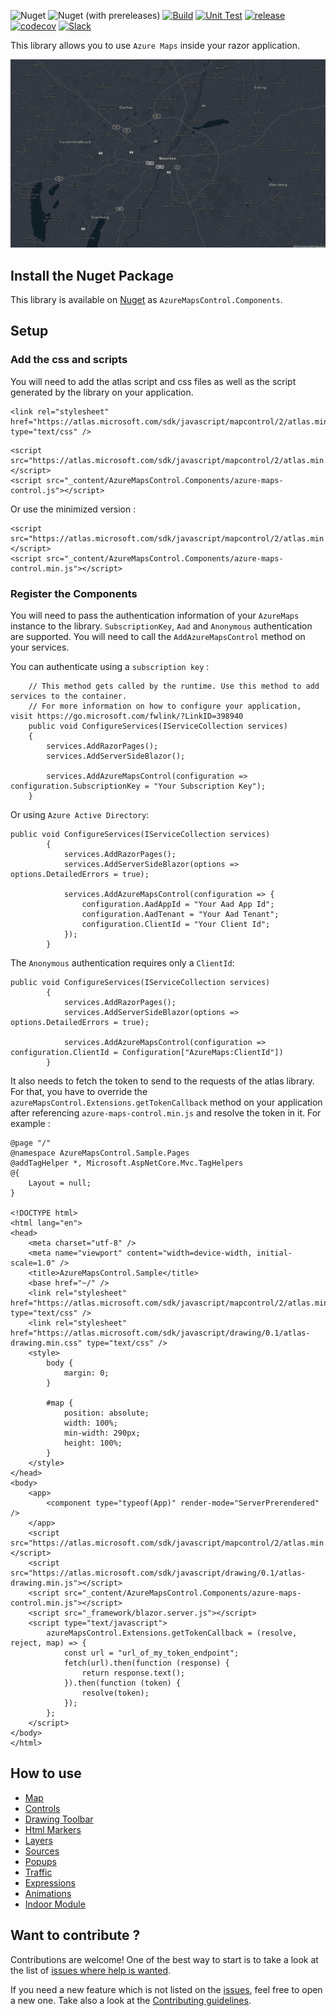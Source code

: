 ![Nuget](https://img.shields.io/nuget/v/AzureMapsControl.Components) ![Nuget (with prereleases)](https://img.shields.io/nuget/vpre/AzureMapsControl.Components) [![Build](https://github.com/arnaudleclerc/AzureMapsControl.Components/actions/workflows/build.yml/badge.svg)](https://github.com/arnaudleclerc/AzureMapsControl.Components/actions/workflows/build.yml) [![Unit Test](https://github.com/arnaudleclerc/AzureMapsControl.Components/actions/workflows/unit-tests.yml/badge.svg)](https://github.com/arnaudleclerc/AzureMapsControl.Components/actions/workflows/unit-tests.yml) [![release](https://github.com/arnaudleclerc/AzureMapsControl.Components/actions/workflows/release.yml/badge.svg)](https://github.com/arnaudleclerc/AzureMapsControl.Components/actions/workflows/release.yml) [![codecov](https://codecov.io/gh/arnaudleclerc/AzureMapsControl.Components/branch/develop/graph/badge.svg?token=KXPTJAXUFC)](https://codecov.io/gh/arnaudleclerc/AzureMapsControl.Components) [![Slack](https://img.shields.io/badge/chat-slack-blue)](https://join.slack.com/t/azuremapscontrolcomp/shared_invite/zt-oyoclzro-ZoFakjPLD8Y~nlxO49ybjg)

This library allows you to use `Azure Maps` inside your razor application.

![Custom Azure Map](./assets/map.png) 

## Install the Nuget Package

This library is available on [Nuget](https://www.nuget.org/packages/AzureMapsControl.Components/) as `AzureMapsControl.Components`.

## Setup

### Add the css and scripts

You will need to add the atlas script and css files as well as the script generated by the library on your application.


```
<link rel="stylesheet" href="https://atlas.microsoft.com/sdk/javascript/mapcontrol/2/atlas.min.css" type="text/css" />
```

```
<script src="https://atlas.microsoft.com/sdk/javascript/mapcontrol/2/atlas.min.js"></script>
<script src="_content/AzureMapsControl.Components/azure-maps-control.js"></script>
```

Or use the minimized version : 

```
<script src="https://atlas.microsoft.com/sdk/javascript/mapcontrol/2/atlas.min.js"></script>
<script src="_content/AzureMapsControl.Components/azure-maps-control.min.js"></script>
```

### Register the Components

You will need to pass the authentication information of your `AzureMaps` instance to the library. `SubscriptionKey`, `Aad` and `Anonymous` authentication are supported. You will need to call the `AddAzureMapsControl` method on your services.

You can authenticate using a `subscription key` :

```
    // This method gets called by the runtime. Use this method to add services to the container.
    // For more information on how to configure your application, visit https://go.microsoft.com/fwlink/?LinkID=398940
    public void ConfigureServices(IServiceCollection services)
    {
        services.AddRazorPages();
        services.AddServerSideBlazor();
        
        services.AddAzureMapsControl(configuration => configuration.SubscriptionKey = "Your Subscription Key");
    }
```

Or using `Azure Active Directory`:

```
public void ConfigureServices(IServiceCollection services)
        {
            services.AddRazorPages();
            services.AddServerSideBlazor(options => options.DetailedErrors = true);

            services.AddAzureMapsControl(configuration => {
                configuration.AadAppId = "Your Aad App Id";
                configuration.AadTenant = "Your Aad Tenant";
                configuration.ClientId = "Your Client Id";
            });
        }
```

The `Anonymous` authentication requires only a `ClientId`:

```
public void ConfigureServices(IServiceCollection services)
        {
            services.AddRazorPages();
            services.AddServerSideBlazor(options => options.DetailedErrors = true);

            services.AddAzureMapsControl(configuration => configuration.ClientId = Configuration["AzureMaps:ClientId"])
        }
```

It also needs to fetch the token to send to the requests of the atlas library. For that, you have to override the `azureMapsControl.Extensions.getTokenCallback` method on your application after referencing `azure-maps-control.min.js` and resolve the token in it. For example : 

```
@page "/"
@namespace AzureMapsControl.Sample.Pages
@addTagHelper *, Microsoft.AspNetCore.Mvc.TagHelpers
@{
    Layout = null;
}

<!DOCTYPE html>
<html lang="en">
<head>
    <meta charset="utf-8" />
    <meta name="viewport" content="width=device-width, initial-scale=1.0" />
    <title>AzureMapsControl.Sample</title>
    <base href="~/" />
    <link rel="stylesheet" href="https://atlas.microsoft.com/sdk/javascript/mapcontrol/2/atlas.min.css" type="text/css" />
    <link rel="stylesheet" href="https://atlas.microsoft.com/sdk/javascript/drawing/0.1/atlas-drawing.min.css" type="text/css" />
    <style>
        body {
            margin: 0;
        }

        #map {
            position: absolute;
            width: 100%;
            min-width: 290px;
            height: 100%;
        }
    </style>
</head>
<body>
    <app>
        <component type="typeof(App)" render-mode="ServerPrerendered" />
    </app>
    <script src="https://atlas.microsoft.com/sdk/javascript/mapcontrol/2/atlas.min.js"></script>
    <script src="https://atlas.microsoft.com/sdk/javascript/drawing/0.1/atlas-drawing.min.js"></script>
    <script src="_content/AzureMapsControl.Components/azure-maps-control.min.js"></script>
    <script src="_framework/blazor.server.js"></script>
    <script type="text/javascript">
        azureMapsControl.Extensions.getTokenCallback = (resolve, reject, map) => {
            const url = "url_of_my_token_endpoint";
            fetch(url).then(function (response) {
                return response.text();
            }).then(function (token) {
                resolve(token);
            });        
        };
    </script>
</body>
</html>
```

## How to use

- [Map](docs/map)
- [Controls](docs/controls)
- [Drawing Toolbar](docs/drawingtoolbar)
- [Html Markers](docs/htmlmarkers)
- [Layers](docs/layers)
- [Sources](docs/sources)
- [Popups](docs/popups)
- [Traffic](docs/traffic)
- [Expressions](docs/expressions)
- [Animations](docs/animations)
- [Indoor Module](docs/indoor)

## Want to contribute ?

Contributions are welcome! One of the best way to start is to take a look at the list of [issues where help is wanted](https://github.com/arnaudleclerc/AzureMapsControl.Components/issues?q=is%3Aissue+is%3Aopen+label%3A%22help+wanted%22).

If you need a new feature which is not listed on the [issues](https://github.com/arnaudleclerc/AzureMapsControl.Components/issues), feel free to open a new one. Take also a look at the [Contributing guidelines](https://github.com/arnaudleclerc/AzureMapsControl.Components/blob/develop/CONTRIBUTING.md).